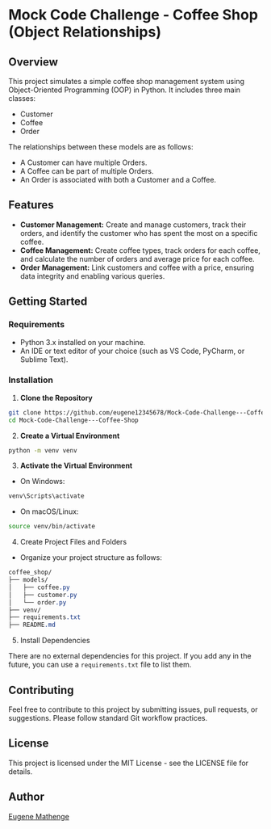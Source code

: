# Mock Code Challenge - Coffee Shop (Object Relationships) 
## Overview
This project simulates a simple coffee shop management system using Object-Oriented Programming (OOP) in Python. It includes three main classes:

- Customer
- Coffee
- Order

The relationships between these models are as follows:

- A Customer can have multiple Orders.
- A Coffee can be part of multiple Orders.
- An Order is associated with both a Customer and a Coffee.

## Features
- **Customer Management:** Create and manage customers, track their orders, and identify the customer who has spent the most on a specific coffee.
- **Coffee Management:** Create coffee types, track orders for each coffee, and calculate the number of orders and average price for each coffee.
- **Order Management:** Link customers and coffee with a price, ensuring data integrity and enabling various queries.

## Getting Started
### Requirements
- Python 3.x installed on your machine.
- An IDE or text editor of your choice (such as VS Code, PyCharm, or Sublime Text).

### Installation
1. **Clone the Repository**

```bash
git clone https://github.com/eugene12345678/Mock-Code-Challenge---Coffee-Shop-.git
cd Mock-Code-Challenge---Coffee-Shop
```

2. **Create a Virtual Environment**
```bash
python -m venv venv
```
3. **Activate the Virtual Environment**
- On Windows:
```bash
venv\Scripts\activate
```
- On macOS/Linux:
```bash
source venv/bin/activate
```

4. Create Project Files and Folders
- Organize your project structure as follows:
```css
coffee_shop/
├── models/
│   ├── coffee.py
│   ├── customer.py
│   └── order.py
├── venv/
├── requirements.txt
├── README.md
```
5. Install Dependencies

There are no external dependencies for this project. If you add any in the future, you can use a `requirements.txt` file to list them.

## Contributing
Feel free to contribute to this project by submitting issues, pull requests, or suggestions. Please follow standard Git workflow practices.

## License
This project is licensed under the MIT License - see the LICENSE file for details.

## Author
[Eugene Mathenge](https://github.com/dashboard)


